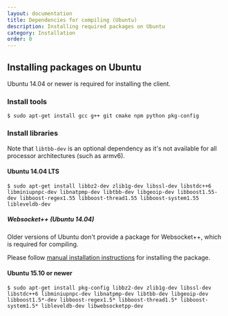 ```yaml
---
layout: documentation
title: Dependencies for compiling (Ubuntu)
description: Installing required packages on Ubuntu
category: Installation
order: 0
---
```


## Installing packages on Ubuntu

Ubuntu 14.04 or newer is required for installing the client.

### Install tools

`$ sudo apt-get install gcc g++ git cmake npm python pkg-config`

### Install libraries

Note that `libtbb-dev` is an optional dependency as it's not available for all processor architectures (such as armv6).

#### Ubuntu 14.04 LTS

`$ sudo apt-get install libbz2-dev zlib1g-dev libssl-dev libstdc++6 libminiupnpc-dev libnatpmp-dev libtbb-dev libgeoip-dev libboost1.55-dev libboost-regex1.55 libboost-thread1.55 libboost-system1.55 libleveldb-dev`


##### Websocket++ (Ubuntu 14.04)

Older versions of Ubuntu don't provide a package for Websocket++, which is required for compiling.

Please follow [manual installation instructions](/docs/installation/websocketpp.html) for installing the package.


#### Ubuntu 15.10 or newer

`$ sudo apt-get install pkg-config libbz2-dev zlib1g-dev libssl-dev libstdc++6 libminiupnpc-dev libnatpmp-dev libtbb-dev libgeoip-dev libboost1.5*-dev libboost-regex1.5* libboost-thread1.5* libboost-system1.5* libleveldb-dev libwebsocketpp-dev`